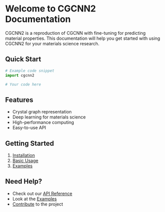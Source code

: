 # Welcome to CGCNN2 Documentation

CGCNN2 is a reproduction of CGCNN with fine-tuning for predicting material properties. This documentation will help you get started with using CGCNN2 for your materials science research.

## Quick Start

```python
# Example code snippet
import cgcnn2

# Your code here
```

## Features

- Crystal graph representation
- Deep learning for materials science
- High-performance computing
- Easy-to-use API

## Getting Started

1. [Installation](installation.md)
2. [Basic Usage](usage.md)
3. [Examples](examples.md)

## Need Help?

- Check out our [API Reference](api.md)
- Look at the [Examples](examples.md)
- [Contribute](contributing.md) to the project 